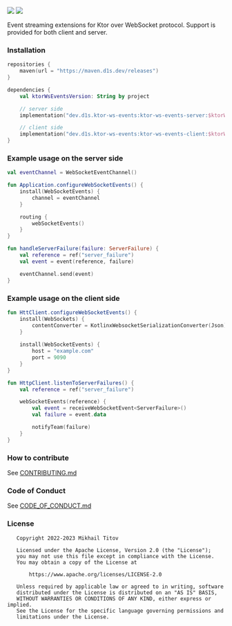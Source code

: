 [![](https://github.com/d1snin/ktor-ws-events/actions/workflows/e2e-test.yml/badge.svg)](https://github.com/d1snin/ktor-ws-events/actions/workflows/e2e-test.yml)
[![](https://maven.d1s.dev/api/badge/latest/releases/dev/d1s/ktor-ws-events/ktor-ws-events-commons?color=40c14a&name=maven.d1s.dev&prefix=v)](https://maven.d1s.dev/#/releases/dev/d1s/ktor-ws-events)

Event streaming extensions for Ktor over WebSocket protocol.
Support is provided for both client and server.

### Installation

```kotlin
repositories {
    maven(url = "https://maven.d1s.dev/releases")
}

dependencies {
    val ktorWsEventsVersion: String by project

    // server side
    implementation("dev.d1s.ktor-ws-events:ktor-ws-events-server:$ktorWsEventsVersion")

    // client side
    implementation("dev.d1s.ktor-ws-events:ktor-ws-events-client:$ktorWsEventsVersion")
}
```

### Example usage on the server side

```kotlin
val eventChannel = WebSocketEventChannel()

fun Application.configureWebSocketEvents() {
    install(WebSocketEvents) {
        channel = eventChannel
    }

    routing {
        webSocketEvents()
    }
}

fun handleServerFailure(failure: ServerFailure) {
    val reference = ref("server_failure")
    val event = event(reference, failure)

    eventChannel.send(event)
}
```

### Example usage on the client side

```kotlin
fun HttClient.configureWebSocketEvents() {
    install(WebSockets) {
        contentConverter = KotlinxWebsocketSerializationConverter(Json)
    }
    
    install(WebSocketEvents) {
        host = "example.com"
        port = 9090
    }
}

fun HttpClient.listenToServerFailures() {
    val reference = ref("server_failure")

    webSocketEvents(reference) {
        val event = receiveWebSocketEvent<ServerFailure>()
        val failure = event.data

        notifyTeam(failure)
    }
}
```

### How to contribute

See [CONTRIBUTING.md][contribution_guide]

### Code of Conduct

See [CODE_OF_CONDUCT.md][code_of_conduct]

### License

```text
   Copyright 2022-2023 Mikhail Titov

   Licensed under the Apache License, Version 2.0 (the "License");
   you may not use this file except in compliance with the License.
   You may obtain a copy of the License at

       https://www.apache.org/licenses/LICENSE-2.0

   Unless required by applicable law or agreed to in writing, software
   distributed under the License is distributed on an "AS IS" BASIS,
   WITHOUT WARRANTIES OR CONDITIONS OF ANY KIND, either express or implied.
   See the License for the specific language governing permissions and
   limitations under the License.
```

[contribution_guide]: https://github.com/d1snin/ktor-ws-events/blob/main/CONTRIBUTING.md
[code_of_conduct]: https://github.com/d1snin/ktor-ws-events/blob/main/CODE_OF_CONDUCT.md
